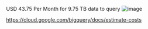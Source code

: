 USD 43.75 Per Month for 9.75 TB data to query
![image](https://user-images.githubusercontent.com/15719191/56773940-6228df80-67b8-11e9-8c8d-9b7409988f93.png)

https://cloud.google.com/bigquery/docs/estimate-costs


